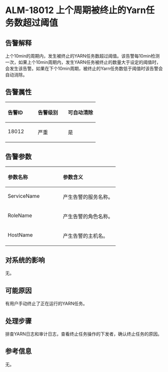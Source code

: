 # ALM-18012 上个周期被终止的Yarn任务数超过阈值<a name="ZH-CN_TOPIC_0226470320"></a>

## 告警解释<a name="zh-cn_topic_0226462554_zh-cn_topic_0225487450_zh-cn_topic_0087039425_section43920869"></a>

上个10min的周期内，发生被终止的YARN任务数超过阈值。该告警每10min检测一次，如果上个10min周期内，发生YARN任务被终止的数量大于设定的阈值时，会发生该告警。如果在下个10min周期，被终止的Yarn任务数低于阈值时该告警会自动消除。

## 告警属性<a name="zh-cn_topic_0226462554_zh-cn_topic_0225487450_zh-cn_topic_0087039425_section59743502"></a>

<a name="zh-cn_topic_0226462554_zh-cn_topic_0225487450_zh-cn_topic_0087039425_table64843092"></a>
<table><thead align="left"><tr id="zh-cn_topic_0226462554_zh-cn_topic_0225487450_zh-cn_topic_0087039425_row10409628"><th class="cellrowborder" valign="top" width="33.33333333333333%" id="mcps1.1.4.1.1"><p id="zh-cn_topic_0226462554_zh-cn_topic_0225487450_zh-cn_topic_0087039425_p37873528"><a name="zh-cn_topic_0226462554_zh-cn_topic_0225487450_zh-cn_topic_0087039425_p37873528"></a><a name="zh-cn_topic_0226462554_zh-cn_topic_0225487450_zh-cn_topic_0087039425_p37873528"></a>告警ID</p>
</th>
<th class="cellrowborder" valign="top" width="33.33333333333333%" id="mcps1.1.4.1.2"><p id="zh-cn_topic_0226462554_zh-cn_topic_0225487450_zh-cn_topic_0087039425_p47856888"><a name="zh-cn_topic_0226462554_zh-cn_topic_0225487450_zh-cn_topic_0087039425_p47856888"></a><a name="zh-cn_topic_0226462554_zh-cn_topic_0225487450_zh-cn_topic_0087039425_p47856888"></a>告警级别</p>
</th>
<th class="cellrowborder" valign="top" width="33.33333333333333%" id="mcps1.1.4.1.3"><p id="zh-cn_topic_0226462554_zh-cn_topic_0225487450_zh-cn_topic_0087039425_p51202692"><a name="zh-cn_topic_0226462554_zh-cn_topic_0225487450_zh-cn_topic_0087039425_p51202692"></a><a name="zh-cn_topic_0226462554_zh-cn_topic_0225487450_zh-cn_topic_0087039425_p51202692"></a>可自动清除</p>
</th>
</tr>
</thead>
<tbody><tr id="zh-cn_topic_0226462554_zh-cn_topic_0225487450_zh-cn_topic_0087039425_row53777413"><td class="cellrowborder" valign="top" width="33.33333333333333%" headers="mcps1.1.4.1.1 "><p id="zh-cn_topic_0226462554_zh-cn_topic_0225487450_p431016914314"><a name="zh-cn_topic_0226462554_zh-cn_topic_0225487450_p431016914314"></a><a name="zh-cn_topic_0226462554_zh-cn_topic_0225487450_p431016914314"></a>18012</p>
</td>
<td class="cellrowborder" valign="top" width="33.33333333333333%" headers="mcps1.1.4.1.2 "><p id="zh-cn_topic_0226462554_zh-cn_topic_0225487450_p73091983110"><a name="zh-cn_topic_0226462554_zh-cn_topic_0225487450_p73091983110"></a><a name="zh-cn_topic_0226462554_zh-cn_topic_0225487450_p73091983110"></a>严重</p>
</td>
<td class="cellrowborder" valign="top" width="33.33333333333333%" headers="mcps1.1.4.1.3 "><p id="zh-cn_topic_0226462554_zh-cn_topic_0225487450_p2308169103111"><a name="zh-cn_topic_0226462554_zh-cn_topic_0225487450_p2308169103111"></a><a name="zh-cn_topic_0226462554_zh-cn_topic_0225487450_p2308169103111"></a>是</p>
</td>
</tr>
</tbody>
</table>

## 告警参数<a name="zh-cn_topic_0226462554_zh-cn_topic_0225487450_zh-cn_topic_0087039425_section820607"></a>

<a name="zh-cn_topic_0226462554_zh-cn_topic_0225487450_zh-cn_topic_0087039425_table66543927"></a>
<table><thead align="left"><tr id="zh-cn_topic_0226462554_zh-cn_topic_0225487450_zh-cn_topic_0087039425_row61284534"><th class="cellrowborder" valign="top" width="50%" id="mcps1.1.3.1.1"><p id="zh-cn_topic_0226462554_zh-cn_topic_0225487450_zh-cn_topic_0087039425_p65100236"><a name="zh-cn_topic_0226462554_zh-cn_topic_0225487450_zh-cn_topic_0087039425_p65100236"></a><a name="zh-cn_topic_0226462554_zh-cn_topic_0225487450_zh-cn_topic_0087039425_p65100236"></a>参数名称</p>
</th>
<th class="cellrowborder" valign="top" width="50%" id="mcps1.1.3.1.2"><p id="zh-cn_topic_0226462554_zh-cn_topic_0225487450_zh-cn_topic_0087039425_p38627770"><a name="zh-cn_topic_0226462554_zh-cn_topic_0225487450_zh-cn_topic_0087039425_p38627770"></a><a name="zh-cn_topic_0226462554_zh-cn_topic_0225487450_zh-cn_topic_0087039425_p38627770"></a>参数含义</p>
</th>
</tr>
</thead>
<tbody><tr id="zh-cn_topic_0226462554_zh-cn_topic_0225487450_zh-cn_topic_0087039425_row41841705"><td class="cellrowborder" valign="top" width="50%" headers="mcps1.1.3.1.1 "><p id="zh-cn_topic_0226462554_zh-cn_topic_0225487450_p9439174316"><a name="zh-cn_topic_0226462554_zh-cn_topic_0225487450_p9439174316"></a><a name="zh-cn_topic_0226462554_zh-cn_topic_0225487450_p9439174316"></a>ServiceName</p>
</td>
<td class="cellrowborder" valign="top" width="50%" headers="mcps1.1.3.1.2 "><p id="zh-cn_topic_0226462554_zh-cn_topic_0225487450_zh-cn_topic_0087039425_p48178601"><a name="zh-cn_topic_0226462554_zh-cn_topic_0225487450_zh-cn_topic_0087039425_p48178601"></a><a name="zh-cn_topic_0226462554_zh-cn_topic_0225487450_zh-cn_topic_0087039425_p48178601"></a>产生告警的服务名称。</p>
</td>
</tr>
<tr id="zh-cn_topic_0226462554_zh-cn_topic_0225487450_zh-cn_topic_0087039425_row30954226"><td class="cellrowborder" valign="top" width="50%" headers="mcps1.1.3.1.1 "><p id="zh-cn_topic_0226462554_zh-cn_topic_0225487450_zh-cn_topic_0087039425_p24264406"><a name="zh-cn_topic_0226462554_zh-cn_topic_0225487450_zh-cn_topic_0087039425_p24264406"></a><a name="zh-cn_topic_0226462554_zh-cn_topic_0225487450_zh-cn_topic_0087039425_p24264406"></a>RoleName</p>
</td>
<td class="cellrowborder" valign="top" width="50%" headers="mcps1.1.3.1.2 "><p id="zh-cn_topic_0226462554_zh-cn_topic_0225487450_p8405174319"><a name="zh-cn_topic_0226462554_zh-cn_topic_0225487450_p8405174319"></a><a name="zh-cn_topic_0226462554_zh-cn_topic_0225487450_p8405174319"></a>产生告警的角色名称。</p>
</td>
</tr>
<tr id="zh-cn_topic_0226462554_zh-cn_topic_0225487450_zh-cn_topic_0087039425_row39121107"><td class="cellrowborder" valign="top" width="50%" headers="mcps1.1.3.1.1 "><p id="zh-cn_topic_0226462554_zh-cn_topic_0225487450_zh-cn_topic_0087039425_p14693133"><a name="zh-cn_topic_0226462554_zh-cn_topic_0225487450_zh-cn_topic_0087039425_p14693133"></a><a name="zh-cn_topic_0226462554_zh-cn_topic_0225487450_zh-cn_topic_0087039425_p14693133"></a>HostName</p>
</td>
<td class="cellrowborder" valign="top" width="50%" headers="mcps1.1.3.1.2 "><p id="zh-cn_topic_0226462554_zh-cn_topic_0225487450_zh-cn_topic_0087039425_p49293152"><a name="zh-cn_topic_0226462554_zh-cn_topic_0225487450_zh-cn_topic_0087039425_p49293152"></a><a name="zh-cn_topic_0226462554_zh-cn_topic_0225487450_zh-cn_topic_0087039425_p49293152"></a>产生告警的主机名。</p>
</td>
</tr>
</tbody>
</table>

## 对系统的影响<a name="zh-cn_topic_0226462554_zh-cn_topic_0225487450_zh-cn_topic_0087039425_section7385465"></a>

无。

## 可能原因<a name="zh-cn_topic_0226462554_zh-cn_topic_0225487450_zh-cn_topic_0087039425_section66469189"></a>

有用户手动终止了正在运行的YARN任务。

## 处理步骤<a name="zh-cn_topic_0226462554_zh-cn_topic_0225487450_section14111549283"></a>

排查YARN日志和审计日志，查看终止任务操作的下发者，确认终止任务的原因。

## 参考信息<a name="zh-cn_topic_0226462554_zh-cn_topic_0225487450_zh-cn_topic_0087039425_section15295265"></a>

无。

